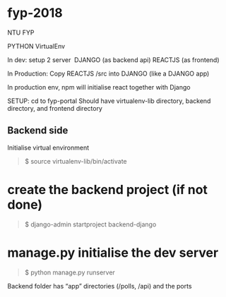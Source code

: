 # fyp-2018
NTU FYP

PYTHON VirtualEnv

In dev: setup 2 server  DJANGO (as backend api) REACTJS (as frontend)

In Production:
Copy REACTJS /src into DJANGO (like a DJANGO app)

In production env, npm will initialise react together with Django

SETUP:
cd to fyp-portal
Should have virtualenv-lib directory, backend directory, and frontend directory

## Backend side
Initialise virtual environment
> $ source virtualenv-lib/bin/activate

# create the backend project (if not done)
> $ django-admin startproject backend-django

# manage.py initialise the dev server
>  $ python manage.py runserver

Backend folder has “app” directories (/polls, /api) and the ports
